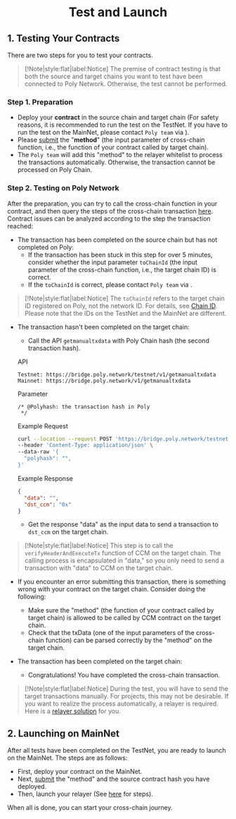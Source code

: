 <h1 align="center">Test and Launch</h1>


## 1. Testing Your Contracts

There are two steps for you to test your contracts.

> [!Note|style:flat|label:Notice]
> The premise of contract testing is that both the source and target chains you want to test have been connected to Poly Network. 
> Otherwise, the test cannot be performed.

### Step 1. Preparation

- Deploy your **contract** in the source chain and target chain (For safety reasons, it is recommended to run the test on the TestNet. If you have to run the test on the MainNet, please contact `Poly team` via <a class="fab fa-discord" href= "https://discord.com/invite/y6MuEnq"></a>).
- Please [submit](https://docs.google.com/forms/d/e/1FAIpQLSeP_4apj9ZYnA8pJFw19YQgoejfUeX1riHWJngIbVldyv7NYA/viewform) the "**method**" (the input parameter of cross-chain function, i.e., the function of your contract called by target chain).
- The `Poly team` will add this "method" to the relayer whitelist to process the transactions automatically. Otherwise, the transaction cannot be processed on Poly Chain.

### Step 2. Testing on Poly Network
After the preparation, you can try to call the cross-chain function in your contract, and then query the steps of the cross-chain transaction [here]( https://explorer.poly.network/testnet).
Contract issues can be analyzed according to the step the transaction reached:

- The transaction has been completed on the source chain but has not completed on Poly:
  - If the transaction has been stuck in this step for over 5 minutes, consider whether the input parameter `toChainId` (the input parameter of the cross-chain function, i.e., the target chain ID) is correct.
  - If the `toChainId` is correct, please contact `Poly team` via <a class="fab fa-discord" href= "https://discord.com/invite/y6MuEnq"></a>.

> [!Note|style:flat|label:Notice]
> The `toChainId` refers to the target chain ID registered on Poly, not the network ID.
> For details, see [Chain ID](../../Core_Smart_Contract/Chain_ID/Chain_ID.md).
> Please note that the IDs on the TestNet and the MainNet are different.

- The transaction hasn't been completed on the target chain:
  - Call the API `getmanualtxdata` with Poly Chain hash (the second transaction hash).

  API
    ```
    Testnet: https://bridge.poly.network/testnet/v1/getmanualtxdata
    Mainnet: https://bridge.poly.network/v1/getmanualtxdata
    ```
  Parameter
  ```
  /* @Polyhash: the transaction hash in Poly
   */
  ```
  Example Request
    ```bash
  curl --location --request POST 'https://bridge.poly.network/testnet/v1/getmanualtxdata' \
  --header 'Content-Type: application/json' \
  --data-raw '{
      "polyhash": "",
  }'
  ```

  Example Response
  ```json
  {
    "data": "",
    "dst_ccm": "0x"
  }
  ```
  - Get the response "data" as the input data to send a transaction to `dst_ccm` on the target chain.


> [!Note|style:flat|label:Notice]
> This step is to call the `verifyHeaderAndExecuteTx` function of CCM on the target chain.
> The calling process is encapsulated in "data," so you only need to send a transaction with "data" to CCM on the target chain.


- If you encounter an error submitting this transaction, there is something wrong with your contract on the target chain. Consider doing the following:
  - Make sure the "method" (the function of your contract called by target chain) is allowed to be called by CCM contract on the target chain.
  - Check that the txData (one of the input parameters of the cross-chain function) can be parsed correctly by the "method" on the target chain.


- The transaction has been completed on the target chain:
  - Congratulations! You have completed the cross-chain transaction.

> [!Note|style:flat|label:Notice]
> During the test, you will have to send the target transactions manually. For projects, this may not be desirable. If you want to realize the process automatically, a relayer is required. Here is a [relayer solution](../../new_chain/relayer/relayer.md) for you.

## 2. Launching on MainNet
After all tests have been completed on the TestNet, you are ready to launch on the MainNet.
The steps are as follows:

- First, deploy your contract on the MainNet.
- Next, [submit](https://docs.google.com/forms/d/e/1FAIpQLSf7GKqlVkAUbhfs7qFj2wKW_p2qWCJJzBJlEGjNduGfi0wlTQ/viewform) the "method" and the source contract hash you have deployed.
- Then, launch your relayer (See [here](../../new_chain/launch_and_test/launch.md) for steps).

When all is done, you can start your cross-chain journey.